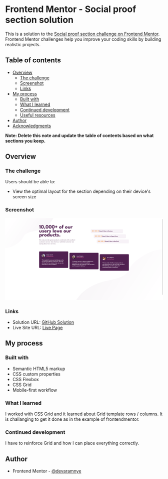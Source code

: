# Frontend Mentor - Social proof section solution

This is a solution to the [Social proof section challenge on Frontend Mentor](https://www.frontendmentor.io/challenges/social-proof-section-6e0qTv_bA). Frontend Mentor challenges help you improve your coding skills by building realistic projects. 

## Table of contents

- [Overview](#overview)
  - [The challenge](#the-challenge)
  - [Screenshot](#screenshot)
  - [Links](#links)
- [My process](#my-process)
  - [Built with](#built-with)
  - [What I learned](#what-i-learned)
  - [Continued development](#continued-development)
  - [Useful resources](#useful-resources)
- [Author](#author)
- [Acknowledgments](#acknowledgments)

**Note: Delete this note and update the table of contents based on what sections you keep.**

## Overview

### The challenge

Users should be able to:

- View the optimal layout for the section depending on their device's screen size

### Screenshot

![](./screenshot.png)

### Links

- Solution URL: [GitHub Solution](https://github.com/devaramnye/social-proof-section)
- Live Site URL: [Live Page](https://devaramnye.github.io/social-proof-section/)

## My process

### Built with

- Semantic HTML5 markup
- CSS custom properties
- CSS Flexbox
- CSS Grid
- Mobile-first workflow

### What I learned

I worked with CSS Grid and it learned about Grid template rows / columns. It is challanging to get it done as in the example of frontendmentor.

### Continued development

I have to reinforce Grid and how I can place everything correctly.

## Author

- Frontend Mentor - [@devaramnye](https://www.frontendmentor.io/profile/devaramnye)

